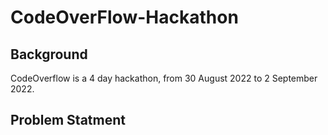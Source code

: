 # CodeOverFlow-Hackathon
## Background
CodeOverflow is a 4 day hackathon, from 30 August 2022 to 2 September 2022.
## Problem Statment

